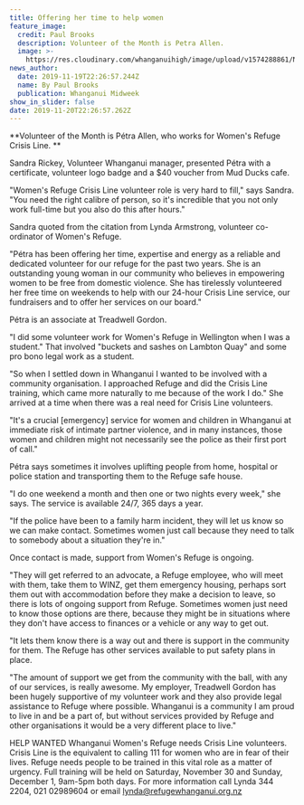 ```yaml
---
title: Offering her time to help women
feature_image:
  credit: Paul Brooks
  description: Volunteer of the Month is Petra Allen.
  image: >-
    https://res.cloudinary.com/whanganuihigh/image/upload/v1574288861/News/Petra_Allen._Midweek_20.11.19.jpg
news_author:
  date: 2019-11-19T22:26:57.244Z
  name: By Paul Brooks
  publication: Whanganui Midweek
show_in_slider: false
date: 2019-11-20T22:26:57.262Z
---
```

**Volunteer of the Month is Pétra Allen, who works for Women's Refuge Crisis Line.**

Sandra Rickey, Volunteer Whanganui manager, presented Pétra with a certificate, volunteer logo badge and a $40 voucher from Mud Ducks cafe.

"Women's Refuge Crisis Line volunteer role is very hard to fill," says Sandra. "You need the right calibre of person, so it's incredible that you not only work full-time but you also do this after hours."

Sandra quoted from the citation from Lynda Armstrong, volunteer co-ordinator of Women's Refuge.

"Pétra has been offering her time, expertise and energy as a reliable and dedicated volunteer for our refuge for the past two years. She is an outstanding young woman in our community who believes in empowering women to be free from domestic violence. She has tirelessly volunteered her free time on weekends to help with our 24-hour Crisis Line service, our fundraisers and to offer her services on our board."

Pétra is an associate at Treadwell Gordon.

"I did some volunteer work for Women's Refuge in Wellington when I was a student." That involved "buckets and sashes on Lambton Quay" and some pro bono legal work as a student.

"So when I settled down in Whanganui I wanted to be involved with a community organisation. I approached Refuge and did the Crisis Line training, which came more naturally to me because of the work I do." She arrived at a time when there was a real need for Crisis Line volunteers.

"It's a crucial [emergency] service for women and children in Whanganui at immediate risk of intimate partner violence, and in many instances, those women and children might not necessarily see the police as their first port of call."

Pétra says sometimes it involves uplifting people from home, hospital or police station and transporting them to the Refuge safe house.

"I do one weekend a month and then one or two nights every week," she says. The service is available 24/7, 365 days a year.

"If the police have been to a family harm incident, they will let us know so we can make contact. Sometimes women just call because they need to talk to somebody about a situation they're in."

Once contact is made, support from Women's Refuge is ongoing.

"They will get referred to an advocate, a Refuge employee, who will meet with them, take them to WINZ, get them emergency housing, perhaps sort them out with accommodation before they make a decision to leave, so there is lots of ongoing support from Refuge.  Sometimes women just need to know those options are there, because they might be in situations where they don't have access to finances or a vehicle or any way to get out.

"It lets them know there is a way out and there is support in the community for them. The Refuge has other services available to put safety plans in place.

"The amount of support we get from the community with the ball, with any of our services, is really awesome. My employer, Treadwell Gordon has been hugely supportive of my volunteer work and they also provide legal assistance to Refuge where possible. Whanganui is a community I am proud to live in and be a part of, but without services provided by Refuge and other organisations it would be a very different place to live."


HELP WANTED
Whanganui Women's Refuge needs Crisis Line volunteers. Crisis Line is the equivalent to calling 111 for women who are in fear of their lives. Refuge needs people to be trained in this vital role as a matter of urgency. Full training will be held on Saturday, November 30 and Sunday, December 1, 9am-5pm both days.
For more information call Lynda 344 2204, 021 02989604 or email lynda@refugewhanganui.org.nz
